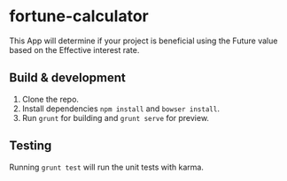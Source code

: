 # fortune-calculator

This App will determine if your project is beneficial using the Future value based on the Effective interest rate.

## Build & development

1. Clone the repo.
2. Install dependencies `npm install` and `bowser install`.
3. Run `grunt` for building and `grunt serve` for preview.

## Testing

Running `grunt test` will run the unit tests with karma.
